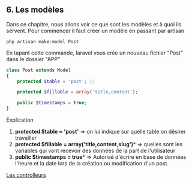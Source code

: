 ## 6. Les modèles
Dans ce chapitre, nous allons voir ce que sont les modèles et à quoi ils servent.
Pour commencer il faut créer un modèle en passant par artisan

```LINUX
php artisan make:model Post
```
En tapant cette commande, laravel vous crée un nouveau fichier "Post" dans le dossier "APP"

```PHP
class Post extends Model
{
    protected $table = 'post'; //

    protected $fillable = array('title,content'); 

    public $timestamps = true;
}
```

Explication

1. **protected $table = 'post'** => on lui indique sur quelle table on désirer travailler
2. **protected $fillable = array('title,content,slug')*** => quelles sont les variables qui vont recevoir des données de la part de l'utilisateur
3. **public $timestamps = true*** => Autorisé d'écrire en base de données l'heure et la date lors de la création ou modification d'un post.

[Les controlleurs](https://github.com/pierrenoel/Laravel/blob/master/Les%20controleurs.md)

